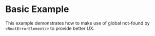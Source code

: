 # Basic Example

This example demonstrates how to make use of global not-found by `<RootErrorElement/>` to provide better UX.
